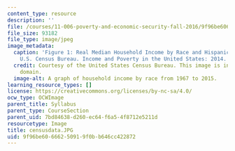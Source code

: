 ```yaml
---
content_type: resource
description: ''
file: /courses/11-006-poverty-and-economic-security-fall-2016/9f96be60666250919f0bb646cc422872_censusdata.JPG
file_size: 93182
file_type: image/jpeg
image_metadata:
  caption: 'Figure 1: Real Median Household Income by Race and Hispanic Origin, 1967-2015.
    U.S. Census Bureau. Income and Poverty in the United States: 2014.'
  credit: Courtesy of the United States Census Bureau. This image is in the public
    domain.
  image-alt: A graph of household income by race from 1967 to 2015.
learning_resource_types: []
license: https://creativecommons.org/licenses/by-nc-sa/4.0/
ocw_type: OCWImage
parent_title: Syllabus
parent_type: CourseSection
parent_uid: 7bd84638-d260-ec64-f6a5-4f8712e5211d
resourcetype: Image
title: censusdata.JPG
uid: 9f96be60-6662-5091-9f0b-b646cc422872
---
```

